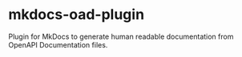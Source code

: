# mkdocs-oad-plugin
Plugin for MkDocs to generate human readable documentation from OpenAPI Documentation files.
